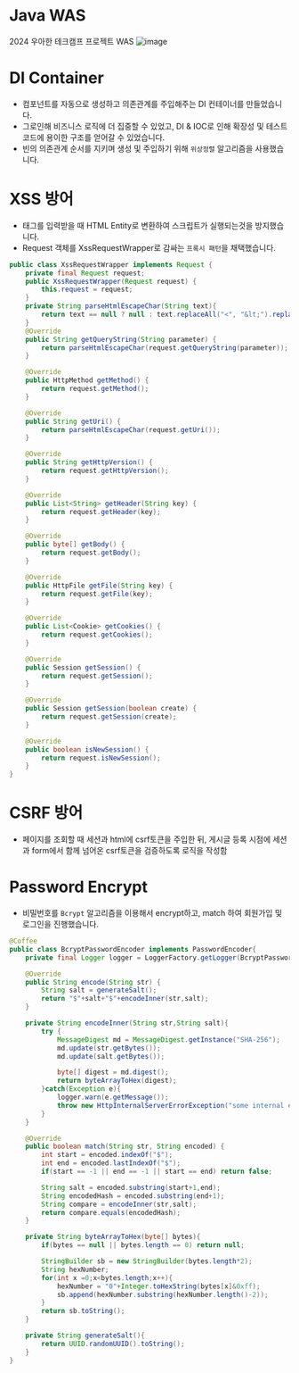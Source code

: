 # Java WAS

2024 우아한 테크캠프 프로젝트 WAS
![image](https://github.com/user-attachments/assets/595a0b4c-5a7f-4813-b613-3d9122b19e07)

# DI Container
- 컴포넌트를 자동으로 생성하고 의존관계를 주입해주는 DI 컨테이너를 만들었습니다.
- 그로인해 비즈니스 로직에 더 집중할 수 있었고, DI & IOC로 인해 확장성 및 테스트코드에 용이한 구조를 얻어갈 수 있었습니다.
- 빈의 의존관계 순서를 지키며 생성 및 주입하기 위해 `위상정렬` 알고리즘을 사용했습니다.

# XSS 방어
- 태그를 입력받을 때 HTML Entity로 변환하여 스크립트가 실행되는것을 방지했습니다.
- Request 객체를 XssRequestWrapper로 감싸는 `프록시 패턴`을 채택했습니다.
```java
public class XssRequestWrapper implements Request {
    private final Request request;
    public XssRequestWrapper(Request request) {
        this.request = request;
    }
    private String parseHtmlEscapeChar(String text){
        return text == null ? null : text.replaceAll("<", "&lt;").replaceAll(">", "&gt;");
    }
    @Override
    public String getQueryString(String parameter) {
        return parseHtmlEscapeChar(request.getQueryString(parameter));
    }

    @Override
    public HttpMethod getMethod() {
        return request.getMethod();
    }

    @Override
    public String getUri() {
        return parseHtmlEscapeChar(request.getUri());
    }

    @Override
    public String getHttpVersion() {
        return request.getHttpVersion();
    }

    @Override
    public List<String> getHeader(String key) {
        return request.getHeader(key);
    }

    @Override
    public byte[] getBody() {
        return request.getBody();
    }

    @Override
    public HttpFile getFile(String key) {
        return request.getFile(key);
    }

    @Override
    public List<Cookie> getCookies() {
        return request.getCookies();
    }

    @Override
    public Session getSession() {
        return request.getSession();
    }

    @Override
    public Session getSession(boolean create) {
        return request.getSession(create);
    }

    @Override
    public boolean isNewSession() {
        return request.isNewSession();
    }
}

```

# CSRF 방어
- 페이지를 조회할 때 세션과 html에 csrf토큰을 주입한 뒤, 게시글 등록 시점에 세션과 form에서 함께 넘어온 csrf토큰을 검증하도록 로직을 작성함


# Password Encrypt
- 비밀번호를 `Bcrypt` 알고리즘을 이용해서 encrypt하고, match 하여 회원가입 및 로그인을 진행했습니다.
```java
@Coffee
public class BcryptPasswordEncoder implements PasswordEncoder{
    private final Logger logger = LoggerFactory.getLogger(BcryptPasswordEncoder.class);

    @Override
    public String encode(String str) {
        String salt = generateSalt();
        return "$"+salt+"$"+encodeInner(str,salt);
    }

    private String encodeInner(String str,String salt){
        try {
            MessageDigest md = MessageDigest.getInstance("SHA-256");
            md.update(str.getBytes());
            md.update(salt.getBytes());

            byte[] digest = md.digest();
            return byteArrayToHex(digest);
        }catch(Exception e){
            logger.warn(e.getMessage());
            throw new HttpInternalServerErrorException("some internal error");
        }
    }

    @Override
    public boolean match(String str, String encoded) {
        int start = encoded.indexOf("$");
        int end = encoded.lastIndexOf("$");
        if(start == -1 || end == -1 || start == end) return false;

        String salt = encoded.substring(start+1,end);
        String encodedHash = encoded.substring(end+1);
        String compare = encodeInner(str,salt);
        return compare.equals(encodedHash);
    }

    private String byteArrayToHex(byte[] bytes){
        if(bytes == null || bytes.length == 0) return null;

        StringBuilder sb = new StringBuilder(bytes.length*2);
        String hexNumber;
        for(int x =0;x<bytes.length;x++){
            hexNumber = "0"+Integer.toHexString(bytes[x]&0xff);
            sb.append(hexNumber.substring(hexNumber.length()-2));
        }
        return sb.toString();
    }

    private String generateSalt(){
        return UUID.randomUUID().toString();
    }
}

```